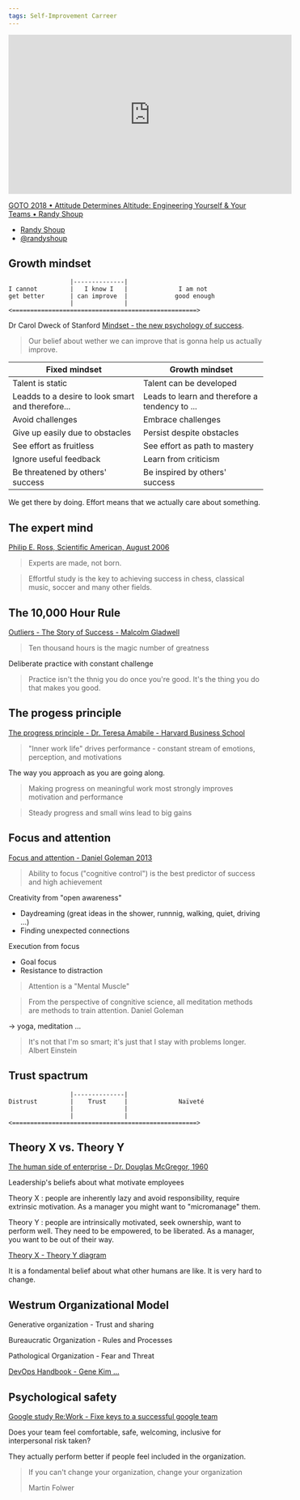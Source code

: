 ```yaml
---
tags: Self-Improvement Carreer
---
```

<iframe width="560" height="315" src="https://www.youtube.com/embed/y1SpwCiRoPY" frameborder="0" allow="autoplay; encrypted-media" allowfullscreen></iframe>

[GOTO 2018 • Attitude Determines Altitude: Engineering Yourself & Your Teams • Randy Shoup](https://www.youtube.com/watch?v=y1SpwCiRoPY)

* [Randy Shoup](linkedin.com/randyshoup)
* [@randyshoup](https://twitter.com/randyshoup)


## Growth mindset

```
                 |--------------|                
I cannot         |   I know I   |              I am not 
get better       | can improve  |             good enough
                 |              |                 
<===================================================>
```

Dr Carol Dweck of Stanford [Mindset - the new psychology of success](https://www.amazon.com/Mindset-Psychology-Carol-S-Dweck/dp/0345472322).
> Our belief about wether we can improve that is gonna help us actually improve.

| Fixed mindset                                     | Growth mindset                                 |
|---------------------------------------------------|------------------------------------------------|
| Talent is static                                  | Talent can be developed                        |
| Leadds to a desire to look smart and therefore... | Leads to learn and therefore a tendency to ... |
| Avoid challenges                                  | Embrace challenges                             | 
| Give up easily due to obstacles                   | Persist despite obstacles                      |
| See effort as fruitless                           | See effort as path to mastery                  |
| Ignore useful feedback                            | Learn from criticism                           |
| Be threatened by others' success                  |  Be inspired by others' success                |

We get there by doing. 
Effort means that we actually care about something.

## The expert mind

[Philip E. Ross, Scientific American, August 2006](https://www.scientificamerican.com/article/the-expert-mind/)

> Experts are made, not born.

> Effortful study is the key to achieving success in chess, classical music, soccer and many other fields.

## The 10,000 Hour Rule

[Outliers - The Story of Success - Malcolm Gladwell](https://en.wikipedia.org/wiki/Outliers_(book))

> Ten thousand hours is the magic number of greatness

Deliberate practice with constant challenge

> Practice isn't the thnig you do once you're good. It's the thing you do that makes you good.

## The progess principle

[The progress principle - Dr. Teresa Amabile - Harvard Business School ]()

> "Inner work life" drives performance - constant stream of emotions, perception, and motivations

The way you approach as you are going along.

> Making progress on meaningful work most strongly improves motivation and performance

> Steady progress and small wins lead to big gains

## Focus and attention

[Focus and attention - Daniel Goleman 2013](https://www.amazon.com/Focus-Hidden-Excellence-Daniel-Goleman/dp/0062114964)

> Ability to focus ("cognitive control") is the best predictor of success and high achievement

Creativity from "open awareness"
* Daydreaming (great ideas in the shower, runnnig, walking, quiet, driving ...)
* Finding unexpected connections

Execution from focus
* Goal focus
* Resistance to distraction

> Attention is a "Mental Muscle"

> From the perspective of congnitive science, all meditation methods are methods to train attention.
> Daniel Goleman

-> yoga, meditation ...

> It's not that I'm so smart; it's just that I stay with problems longer.
> Albert Einstein

## Trust spactrum

```
                 |--------------|                
Distrust         |    Trust     |              Naïveté 
                 |              |                        
                 |              |                 
<===================================================>
```

## Theory X vs. Theory Y

[The human side of enterprise - Dr. Douglas McGregor, 1960](https://www.amazon.com/Human-Side-Enterprise-Annotated/dp/0071462228)

Leadership's beliefs about what motivate employees

Theory X : people are inherently lazy and avoid responsibility, require extrinsic motivation. As a manager you might want to "micromanage" them.

Theory Y : people are intrinsically motivated, seek ownership, want to perform well. They need to be empowered, to be liberated. As a manager, you want to be out of their way.

[Theory X - Theory Y diagram](https://www.businessballs.com/mcgregorxytheorydiagram.pdf)

It is a fondamental belief about what other humans are like. It is very hard to change.

## Westrum Organizational Model

Generative organization - Trust and sharing

Bureaucratic Organization - Rules and Processes

Pathological Organization - Fear and Threat

[DevOps Handbook - Gene Kim ...](https://www.amazon.com/DevOps-Handbook-World-Class-Reliability-Organizations/dp/1942788002)

## Psychological safety

[Google study Re:Work - Fixe keys to a successful google team](https://rework.withgoogle.com/blog/five-keys-to-a-successful-google-team/)

Does your team feel comfortable, safe, welcoming, inclusive for interpersonal risk taken?

They actually perform better if people feel included in the organization.

> If you can't change your organization, change your organization
> 
> Martin Folwer
